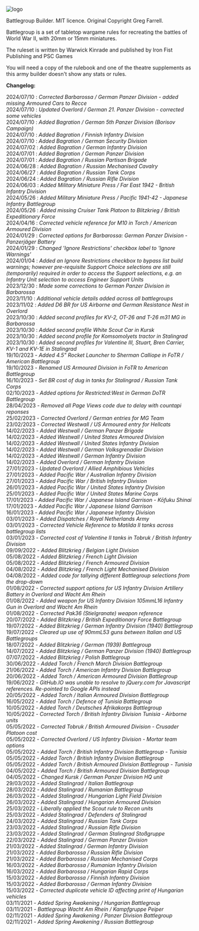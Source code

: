 ![logo](https://user-images.githubusercontent.com/34754152/139557079-2a69fc0e-8544-44b0-9d50-763c376f6f8c.png)

Battlegroup Builder. MIT licence. Original Copyright Greg Farrell.



Battlegroup is a set of tabletop wargame rules for recreating the battles of World War II, with 20mm or 15mm miniatures.

The ruleset is written by Warwick Kinrade and published by Iron Fist Publishing and PSC Games

You will need a copy of the rulebook and one of the theatre supplements as this army builder doesn't show any stats or rules.


**Changelog:**<br>

2024/07/10 : _Corrected Barbarossa / German Panzer Division - added missing Armoured Cars to Recce_<br>
2024/07/10 : _Updated Overlord / German 21. Panzer Division - corrected some vehicles_<br>
2024/07/10 : _Added Bagration / German 5th Panzer Division (Borisov Campaign)_<br>
2024/07/10 : _Added Bagration / Finnish Infantry Division_<br>
2024/07/10 : _Added Bagration / German Security Division_<br>
2024/07/02 : _Added Bagration / German Infantry Division_<br>
2024/07/01 : _Added Bagration / German Panzer Division_<br>
2024/07/01 : _Added Bagration / Russian Partisan Brigade_<br>
2024/06/28 : _Added Bagration / Russian Mechanised Cavalry_<br>
2024/06/27 : _Added Bagration / Russian Tank Corps_<br>
2024/06/24 : _Added Bagration / Russian Rifle Division_<br>
2024/06/03 : _Added Military Miniature Press / Far East 1942 - British Infantry Division_<br>
2024/05/26 : _Added Military Miniature Press / Pacific 1941-42 - Japanese Infantry Battlegroup_<br>
2024/05/26 : _Added missing Cruiser Tank Platoon to Blitzkrieg / British Expeditionary Force_<br>
2024/04/16 : _Corrected vehicle reference for M10 in Torch / American Armoured Division_<br>
2024/01/29 : _Corrected options for Barbarossa: German Panzer Division - Panzerjäger Battery_<br>
2024/01/29 : _Changed 'Ignore Restrictions' checkbox label to 'Ignore Warnings'_<br>
2024/01/04 : _Added an <i>Ignore Restrictions</i> checkbox to bypass list build warnings; however pre-requisite Support Choice selections are still (temporarily) required in order to access the Support selections, e.g. an Infantry Unit selection to access Engineer Support Units_<br>
2023/12/30 : _Made some corrections to German Panzer Division in <i>Barbarossa</i>_<br>
2023/11/10 : _Additional vehicle details added across all battlegroups_<br>
2023/11/02 : _Added D6 BR for US Airborne and German Resistance Nest in <i>Overlord</i>_<br>
2023/10/30 : _Added second profiles for KV-2, OT-26 and T-26 m31 MG in <i>Barbarossa</i>_<br>
2023/10/30 : _Added second profile White Scout Car in <i>Kursk</i>_<br>
2023/10/30 : _Added second profile for Komsomolyets tractor in <i>Stalingrad</i>_<br>
2023/10/30 : _Added second profiles for Valentine III, Stuart, Bren Carrier, KV-1 and KV-1E in <i>Stalingrad</i>_<br>
19/10/2023 - _Added 4.5" Rocket Launcher to Sherman Calliope in FoTR / American Battlegroup_<br>
19/10/2023 - _Renamed US Armoured Division in FoTR to American Battlegroup_<br>
16/10/2023 - _Set BR cost of dug in tanks for Stalingrad / Russian Tank Corps_<br>
02/10/2023 - _Added options for Restricted:West in German DoTR Battlegroup_<br>
28/04/2023 - _Removed all Page Views code due to delay with countapi reponses_<br>
25/02/2023 - _Corrected Overlord / German entries for MG Team_<br>
23/02/2023 - _Corrected Westwall / US Armoured entry for Hellcats_<br>
14/02/2023 - _Added Westwall / German Panzer Brigade_<br>
14/02/2023 - _Added Westwall / United States Armoured Division_<br>
14/02/2023 - _Added Westwall / United States Infantry Division_<br>
14/02/2023 - _Added Westwall / German Volksgrenadier Division_<br>
14/02/2023 - _Added Westwall / German Infantry Division_<br>
14/02/2023 - _Added Overlord / German Infantry Division_<br>
27/01/2023 - _Updated Overlord / Allied Amphibious Vehicles_<br>
27/01/2023 - _Added Pacific War / Australian Infantry Division_<br>
27/01/2023 - _Added Pacific War / British Infantry Division_<br>
26/01/2023 - _Added Pacific War / United States Infantry Division_<br>
25/01/2023 - _Added Pacific War / United States Marine Corps_<br>
17/01/2023 - _Added Pacific War / Japanese Island Garrison - Kōfuku Shinai_<br>
17/01/2023 - _Added Pacific War / Japanese Island Garrison_<br>
16/01/2023 - _Added Pacific War / Japanese Infantry Division_<br>
03/01/2023 - _Added Dispatches / Royal Netherlands Army_<br>
03/01/2023 - _Corrected Vehicle Reference to Matilda II tanks across battlegroup lists_<br>
03/01/2023 - _Corrected cost of Valentine II tanks in Tobruk / British Infantry Division_<br>
09/09/2022 - _Added Blitzkrieg / Belgian Light Division_<br>
05/08/2022 - _Added Blitzkrieg / French Light Division_<br>
05/08/2022 - _Added Blitzkrieg / French Armoured Division_<br>
04/08/2022 - _Added Blitzkrieg / French Light Mechanised Division_<br>
04/08/2022 - _Added code for tallying different Battlegroup selections from the drop-down_<br>
01/08/2022 - _Corrected support options for US Infantry Division Artillery Battery in Overlord and Wacht Am Rhein_<br>
01/08/2022 - _Added weapon for US Infantry Division 105mmL16 Infantry Gun in Overlord and Wacht Am Rhein_<br>
01/08/2022 - _Corrected Pak36 (Stielgranate) weapon reference_<br>
20/07/2022 - _Added Blitzkrieg / British Expeditionary Force Battlegroup_<br>
19/07/2022 - _Added Blitzkrieg / German Infantry Division (1940) Battlegroup_<br>
19/07/2022 - _Cleared up use of 90mmL53 guns between Italian and US Battlegroups_<br>
18/07/2022 - _Added Blitzkrieg / German (1939) Battlegroup_<br>
14/07/2022 - _Added Blitzkrieg / German Panzer Division (1940) Battlegroup_<br>
07/07/2022 - _Added Blitzkrieg / Polish Battlegroup_<br>
30/06/2022 - _Added Torch / French March Division Battlegroup_<br>
21/06/2022 - _Added Torch / American Infantry Division Battlegroup_<br>
20/06/2022 - _Added Torch / American Armoured Division Battlegroup_<br>
19/06/2022 - _GitHub.IO was unable to resolve to jQuery.com for Javascript references. Re-pointed to Google APIs instead_<br>
20/05/2022 - _Added Torch / Italian Armoured Division Battlegroup_<br>
16/05/2022 - _Added Torch / Defence of Tunisia Battlegroup_<br>
10/05/2022 - _Added Torch / Deutsches Afrikakorps Battlegroup_<br>
10/05/2022 - _Corrected Torch / British Infantry Division Tunisia - Airborne units_<br>
05/05/2022 - _Corrected Tobruk / British Armoured Division - Crusader Platoon cost_<br>
05/05/2022 - _Corrected Overlord / US Infantry Division - Mortar team options_<br>
05/05/2022 - _Added Torch / British Infantry Division Battlegroup - Tunisia_<br>
05/05/2022 - _Added Torch / British Infantry Division Battlegroup_<br>
05/05/2022 - _Added Torch / British Armoured Division Battlegroup - Tunisia_<br>
04/05/2022 - _Added Torch / British Armoured Division Battlegroup_<br>
04/05/2022 - _Changed Kursk / German Panzer Division HQ unit_<br>
29/03/2022 - _Added Stalingrad / Italian Battlegroup_<br>
28/03/2022 - _Added Stalingrad / Rumanian Battlegroup_<br>
26/03/2022 - _Added Stalingrad / Hungarian Light Field Division_<br>
26/03/2022 - _Added Stalingrad / Hungarian Armoured Division_<br>
25/03/2022 - _Liberally applied the Scout rule to Recon units_<br>
25/03/2022 - _Added Stalingrad / Defenders of Stalingrad_<br>
24/03/2022 - _Added Stalingrad / Russian Tank Corps_<br>
23/03/2022 - _Added Stalingrad / Russian Rifle Division_<br>
23/03/2022 - _Added Stalingrad / German Stalingrad Stoßgruppe_<br>
22/03/2022 - _Added Stalingrad / German Panzer Division_<br>
21/03/2022 - _Added Stalingrad / German Infantry Division_<br>
21/03/2022 - _Added Barbarossa / Russian Rifle Division_<br>
21/03/2022 - _Added Barbarossa / Russian Mechanised Corps_<br>
16/03/2022 - _Added Barbarossa / Rumanian Infantry Division_<br>
16/03/2022 - _Added Barbarossa / Hungarian Rapid Corps_<br>
15/03/2022 - _Added Barbarossa / Finnish Infantry Division_<br>
15/03/2022 - _Added Barbarossa / German Infantry Division_<br>
15/03/2022 - _Corrected duplicate vehicle ID affecting print of Hungarian vehicles_<br>
03/11/2021 - _Added Spring Awakening / Hungarian Battlegroup_<br>
03/11/2021 - _Battlegroup Wacht Am Rhein / Kampfgruppe Peiper_<br>
02/11/2021 - _Added Spring Awakening / Panzer Division Battlegroup_<br>
02/11/2021 - _Added Spring Awakening / Russian Battlegroup_
